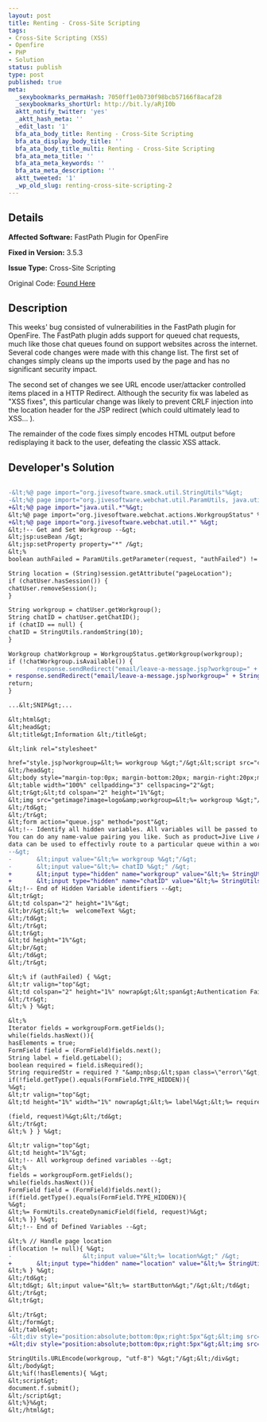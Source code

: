 ```yaml
---
layout: post
title: Renting - Cross-Site Scripting
tags:
- Cross-Site Scripting (XSS)
- Openfire
- PHP
- Solution
status: publish
type: post
published: true
meta:
  _sexybookmarks_permaHash: 7050ff1e0b730f98bcb57166f8acaf28
  _sexybookmarks_shortUrl: http://bit.ly/aRjI0b
  aktt_notify_twitter: 'yes'
  _aktt_hash_meta: ''
  _edit_last: '1'
  bfa_ata_body_title: Renting - Cross-Site Scripting
  bfa_ata_display_body_title: ''
  bfa_ata_body_title_multi: Renting - Cross-Site Scripting
  bfa_ata_meta_title: ''
  bfa_ata_meta_keywords: ''
  bfa_ata_meta_description: ''
  aktt_tweeted: '1'
  _wp_old_slug: renting-cross-site-scripting-2
---
```

## Details
__Affected Software:__ FastPath Plugin for OpenFire

__Fixed in Version:__  3.5.3

__Issue Type:__ Cross-Site Scripting

Original Code: <a title="Renting" href="http://spotthevuln.com/2010/06/renting/" target="_blank">Found Here</a>
## Description
This weeks' bug consisted of vulnerabilities in the FastPath plugin for OpenFire. The FastPath plugin adds support for queued chat requests, much like those chat queues found on support websites across the internet. Several code changes were made with this change list. The first set of changes simply cleans up the imports used by the page and has no significant security impact.

The second set of changes we see URL encode user/attacker controlled items placed in a HTTP Redirect. Although the security fix was labeled as "XSS fixes", this particular change was likely to prevent CRLF injection into the location header for the JSP redirect (which could ultimately lead to XSS... ).

The remainder of the code fixes simply encodes HTML output before redisplaying it back to the user, defeating the classic XSS attack.
## Developer's Solution
```diff

-&lt;%@ page import="org.jivesoftware.smack.util.StringUtils"%&gt;
-&lt;%@ page import="org.jivesoftware.webchat.util.ParamUtils, java.util.*"%&gt;
+&lt;%@ page import="java.util.*"%&gt;
&lt;%@ page import="org.jivesoftware.webchat.actions.WorkgroupStatus" %&gt;
+&lt;%@ page import="org.jivesoftware.webchat.util.*" %&gt;
&lt;!-- Get and Set Workgroup --&gt;
&lt;jsp:useBean /&gt;
&lt;jsp:setProperty property="*" /&gt;
&lt;%
boolean authFailed = ParamUtils.getParameter(request, "authFailed") != null;

String location = (String)session.getAttribute("pageLocation");
if (chatUser.hasSession()) {
chatUser.removeSession();
}

String workgroup = chatUser.getWorkgroup();
String chatID = chatUser.getChatID();
if (chatID == null) {
chatID = StringUtils.randomString(10);
}

Workgroup chatWorkgroup = WorkgroupStatus.getWorkgroup(workgroup);
if (!chatWorkgroup.isAvailable()) {
-       response.sendRedirect("email/leave-a-message.jsp?workgroup=" + workgroup);
+ response.sendRedirect("email/leave-a-message.jsp?workgroup=" + StringUtils.URLEncode(workgroup, "utf-8"));
return;
}

...&lt;SNIP&gt;...

&lt;html&gt;
&lt;head&gt;
&lt;title&gt;Information &lt;/title&gt;

&lt;link rel="stylesheet"

href="style.jsp?workgroup=&lt;%= workgroup %&gt;"/&gt;&lt;script src="common.js"&gt;//Ignore&lt;/script&gt;
&lt;/head&gt;
&lt;body style="margin-top:0px; margin-bottom:20px; margin-right:20px;margin-left:20px"&gt;
&lt;table width="100%" cellpadding="3" cellspacing="2"&gt;
&lt;tr&gt;&lt;td colspan="2" height="1%"&gt;
&lt;img src="getimage?image=logo&amp;workgroup=&lt;%= workgroup %&gt;"/&gt;
&lt;/td&gt;
&lt;/tr&gt;
&lt;form action="queue.jsp" method="post"&gt;
&lt;!-- Identify all hidden variables. All variables will be passed to the metadata router.
You can do any name-value pairing you like. Such as product=Jive Live Assistant. Such
data can be used to effectivly route to a particular queue within a workgroup.
--&gt;
-       &lt;input value="&lt;%= workgroup %&gt;"/&gt;
-       &lt;input value="&lt;%= chatID %&gt;" /&gt;
+       &lt;input type="hidden" name="workgroup" value="&lt;%= StringUtils.escapeHTMLTags(workgroup) %&gt;"/&gt;
+       &lt;input type="hidden" name="chatID" value="&lt;%= StringUtils.escapeHTMLTags(chatID) %&gt;" /&gt;
&lt;!-- End of Hidden Variable identifiers --&gt;
&lt;tr&gt;
&lt;td colspan="2" height="1%"&gt;
&lt;br/&gt;&lt;%=  welcomeText %&gt;
&lt;/td&gt;
&lt;/tr&gt;
&lt;tr&gt;
&lt;td height="1%"&gt;
&lt;br/&gt;
&lt;/td&gt;
&lt;/tr&gt;

&lt;% if (authFailed) { %&gt;
&lt;tr valign="top"&gt;
&lt;td colspan="2" height="1%" nowrap&gt;&lt;span&gt;Authentication Failed&lt;/span&gt;&lt;/td&gt;
&lt;/tr&gt;
&lt;% } %&gt;

&lt;%
Iterator fields = workgroupForm.getFields();
while(fields.hasNext()){
hasElements = true;
FormField field = (FormField)fields.next();
String label = field.getLabel();
boolean required = field.isRequired();
String requiredStr = required ? "&amp;nbsp;&lt;span class=\"error\"&gt;*&lt;/span&gt;" : "";
if(!field.getType().equals(FormField.TYPE_HIDDEN)){
%&gt;
&lt;tr valign="top"&gt;
&lt;td height="1%" width="1%" nowrap&gt;&lt;%= label%&gt;&lt;%= requiredStr%&gt;&lt;/td&gt;&lt;td&gt;&lt;%= FormUtils.createAnswers

(field, request)%&gt;&lt;/td&gt;
&lt;/tr&gt;
&lt;% } } %&gt;

&lt;tr valign="top"&gt;
&lt;td height="1%"&gt;
&lt;!-- All workgroup defined variables --&gt;
&lt;%
fields = workgroupForm.getFields();
while(fields.hasNext()){
FormField field = (FormField)fields.next();
if(field.getType().equals(FormField.TYPE_HIDDEN)){
%&gt;
&lt;%= FormUtils.createDynamicField(field, request)%&gt;
&lt;% }} %&gt;
&lt;!-- End of Defined Variables --&gt;

&lt;% // Handle page location
if(location != null){ %&gt;
-                    &lt;input value="&lt;%= location%&gt;" /&gt;
+       &lt;input type="hidden" name="location" value="&lt;%= StringUtils.escapeHTMLTags(location)%&gt;" /&gt;
&lt;% } %&gt;
&lt;/td&gt;
&lt;td&gt; &lt;input value="&lt;%= startButton%&gt;"/&gt;&lt;/td&gt;
&lt;/tr&gt;
&lt;tr&gt;

&lt;/tr&gt;
&lt;/form&gt;
&lt;/table&gt;
-&lt;div style="position:absolute;bottom:0px;right:5px"&gt;&lt;img src="getimage?image=poweredby&amp;workgroup=&lt;%= workgroup %&gt;"/&gt;&lt;/div&gt;
+&lt;div style="position:absolute;bottom:0px;right:5px"&gt;&lt;img src="getimage?image=poweredby&amp;workgroup=&lt;%=

StringUtils.URLEncode(workgroup, "utf-8") %&gt;"/&gt;&lt;/div&gt;
&lt;/body&gt;
&lt;%if(!hasElements){ %&gt;
&lt;script&gt;
document.f.submit();
&lt;/script&gt;
&lt;%}%&gt;
&lt;/html&gt;

```

